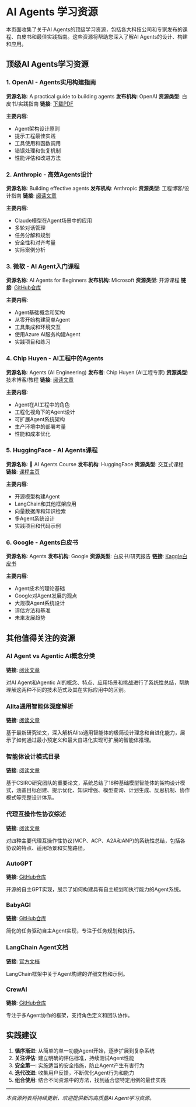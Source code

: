 # AI Agents 学习资源

本页面收集了关于AI Agents的顶级学习资源，包括各大科技公司和专家发布的课程、白皮书和最佳实践指南。这些资源将帮助您深入了解AI Agents的设计、构建和应用。

## 顶级AI Agents学习资源

### 1. OpenAI - Agents实用构建指南

**资源名称**: A practical guide to building agents
**发布机构**: OpenAI
**资源类型**: 白皮书/实践指南
**链接**: [下载PDF](https://cdn.openai.com/business-guides-and-resources/a-practical-guide-to-building-agents.pdf)

**主要内容**:
- Agent架构设计原则
- 提示工程最佳实践
- 工具使用和函数调用
- 错误处理和恢复机制
- 性能评估和改进方法

### 2. Anthropic - 高效Agents设计

**资源名称**: Building effective agents
**发布机构**: Anthropic
**资源类型**: 工程博客/设计指南
**链接**: [阅读文章](https://www.anthropic.com/engineering/building-effective-agents)

**主要内容**:
- Claude模型在Agent场景中的应用
- 多轮对话管理
- 任务分解和规划
- 安全性和对齐考量
- 实际案例分析

### 3. 微软 - AI Agent入门课程

**资源名称**: AI Agents for Beginners
**发布机构**: Microsoft
**资源类型**: 开源课程
**链接**: [GitHub仓库](https://github.com/microsoft/ai-agents-for-beginners)

**主要内容**:
- Agent基础概念和架构
- 从零开始构建简单Agent
- 工具集成和环境交互
- 使用Azure AI服务构建Agent
- 实践项目和练习

### 4. Chip Huyen - AI工程中的Agents

**资源名称**: Agents (AI Engineering)
**发布者**: Chip Huyen (AI工程专家)
**资源类型**: 技术博客/教程
**链接**: [阅读文章](https://huyenchip.com/2025/01/07/agents.html)

**主要内容**:
- Agent在AI工程中的角色
- 工程化视角下的Agent设计
- 可扩展Agent系统架构
- 生产环境中的部署考量
- 性能和成本优化

### 5. HuggingFace - AI Agents课程

**资源名称**: 🤗 AI Agents Course
**发布机构**: HuggingFace
**资源类型**: 交互式课程
**链接**: [课程主页](https://huggingface.co/learn/agents-course/en/unit0/introduction)

**主要内容**:
- 开源模型构建Agent
- LangChain和其他框架应用
- 向量数据库和知识检索
- 多Agent系统设计
- 实践项目和代码示例

### 6. Google - Agents白皮书

**资源名称**: Agents
**发布机构**: Google
**资源类型**: 白皮书/研究报告
**链接**: [Kaggle白皮书](https://www.kaggle.com/whitepaper-agents)

**主要内容**:
- Agent技术的理论基础
- Google对Agent发展的观点
- 大规模Agent系统设计
- 评估方法和基准
- 未来发展趋势

## 其他值得关注的资源

### AI Agent vs Agentic AI概念分类

**链接**: [阅读文章](./ai-agent-vs-agentic-ai)

对AI Agent和Agentic AI的概念、特点、应用场景和挑战进行了系统性总结，帮助理解这两种不同的技术范式及其在实际应用中的区别。

### Alita通用智能体深度解析

**链接**: [阅读文章](./alita-generalist-agent)

基于最新研究论文，深入解析Alita通用智能体的极简设计理念和自进化能力，展示了如何通过最小预定义和最大自进化实现可扩展的智能体推理。

### 智能体设计模式目录

**链接**: [阅读文章](./agent-design-patterns)

基于CSIRO研究团队的重要论文，系统总结了18种基础模型智能体的架构设计模式，涵盖目标创建、提示优化、知识增强、模型查询、计划生成、反思机制、协作模式等完整设计体系。

### 代理互操作性协议综述

**链接**: [阅读文章](/tools/agent-interoperability-protocols)

对四种主要代理互操作性协议(MCP、ACP、A2A和ANP)的系统性总结，包括各协议的特点、适用场景和实施路径。

### AutoGPT

**链接**: [GitHub仓库](https://github.com/Significant-Gravitas/AutoGPT)

开源的自主GPT实现，展示了如何构建具有自主规划和执行能力的Agent系统。

### BabyAGI

**链接**: [GitHub仓库](https://github.com/yoheinakajima/babyagi)

简化的任务驱动自主Agent实现，专注于任务规划和执行。

### LangChain Agent文档

**链接**: [官方文档](https://python.langchain.com/docs/modules/agents/)

LangChain框架中关于Agent构建的详细文档和示例。

### CrewAI

**链接**: [GitHub仓库](https://github.com/joaomdmoura/crewAI)

专注于多Agent协作的框架，支持角色定义和团队协作。

## 实践建议

1. **循序渐进**: 从简单的单一功能Agent开始，逐步扩展到复杂系统
2. **关注评估**: 建立明确的评估标准，持续测试Agent性能
3. **安全第一**: 实施适当的安全措施，防止Agent产生有害行为
4. **迭代改进**: 收集用户反馈，不断优化Agent行为和能力
5. **组合使用**: 结合不同资源中的方法，找到适合您特定用例的最佳实践

---

*本资源列表将持续更新，欢迎提供新的高质量AI Agent学习资源。*

